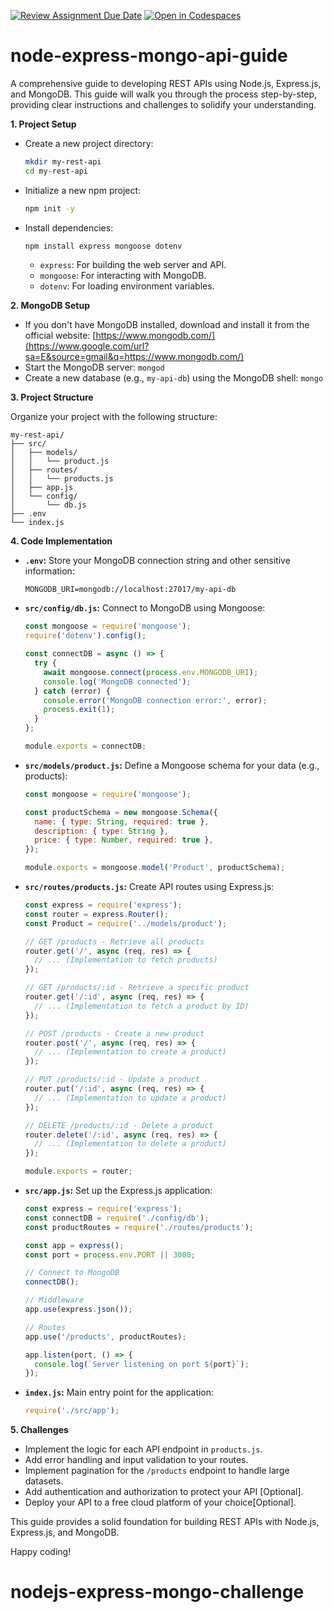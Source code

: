 [![Review Assignment Due Date](https://classroom.github.com/assets/deadline-readme-button-22041afd0340ce965d47ae6ef1cefeee28c7c493a6346c4f15d667ab976d596c.svg)](https://classroom.github.com/a/FXVIzwQ3)
[![Open in Codespaces](https://classroom.github.com/assets/launch-codespace-2972f46106e565e64193e422d61a12cf1da4916b45550586e14ef0a7c637dd04.svg)](https://classroom.github.com/open-in-codespaces?assignment_repo_id=17128988)
# node-express-mongo-api-guide

A comprehensive guide to developing REST APIs using Node.js, Express.js, and MongoDB. This guide will walk you through the process step-by-step, providing clear instructions and challenges to solidify your understanding.

**1. Project Setup**

  * Create a new project directory:
    ```bash
    mkdir my-rest-api
    cd my-rest-api
    ```
  * Initialize a new npm project:
    ```bash
    npm init -y
    ```
  * Install dependencies:
    ```bash
    npm install express mongoose dotenv
    ```
      * `express`: For building the web server and API.
      * `mongoose`: For interacting with MongoDB.
      * `dotenv`: For loading environment variables.

**2. MongoDB Setup**

  * If you don't have MongoDB installed, download and install it from the official website: [https://www.mongodb.com/](https://www.google.com/url?sa=E&source=gmail&q=https://www.mongodb.com/)
  * Start the MongoDB server: `mongod`
  * Create a new database (e.g., `my-api-db`) using the MongoDB shell: `mongo`

**3. Project Structure**

Organize your project with the following structure:

```
my-rest-api/
├── src/
│   ├── models/
│   │   └── product.js
│   ├── routes/
│   │   └── products.js
│   ├── app.js
│   └── config/
│       └── db.js
├── .env
└── index.js

```

**4. Code Implementation**

  * **`.env`:** Store your MongoDB connection string and other sensitive information:
    ```
    MONGODB_URI=mongodb://localhost:27017/my-api-db
    ```
  * **`src/config/db.js`:** Connect to MongoDB using Mongoose:
    ```javascript
    const mongoose = require('mongoose');
    require('dotenv').config();

    const connectDB = async () => {
      try {
        await mongoose.connect(process.env.MONGODB_URI);
        console.log('MongoDB connected');
      } catch (error) {
        console.error('MongoDB connection error:', error);
        process.exit(1);
      }
    };

    module.exports = connectDB;
    ```
  * **`src/models/product.js`:** Define a Mongoose schema for your data (e.g., products):
    ```javascript
    const mongoose = require('mongoose');

    const productSchema = new mongoose.Schema({
      name: { type: String, required: true },
      description: { type: String },
      price: { type: Number, required: true },
    });

    module.exports = mongoose.model('Product', productSchema);
    ```
  * **`src/routes/products.js`:** Create API routes using Express.js:
    ```javascript
    const express = require('express');
    const router = express.Router();
    const Product = require('../models/product');

    // GET /products - Retrieve all products
    router.get('/', async (req, res) => {
      // ... (Implementation to fetch products)
    });

    // GET /products/:id - Retrieve a specific product
    router.get('/:id', async (req, res) => {
      // ... (Implementation to fetch a product by ID)
    });

    // POST /products - Create a new product
    router.post('/', async (req, res) => {
      // ... (Implementation to create a product)
    });

    // PUT /products/:id - Update a product
    router.put('/:id', async (req, res) => {
      // ... (Implementation to update a product)
    });

    // DELETE /products/:id - Delete a product
    router.delete('/:id', async (req, res) => {
      // ... (Implementation to delete a product)
    });

    module.exports = router;
    ```
  * **`src/app.js`:** Set up the Express.js application:
    ```javascript
    const express = require('express');
    const connectDB = require('./config/db');
    const productRoutes = require('./routes/products');

    const app = express();
    const port = process.env.PORT || 3000;

    // Connect to MongoDB
    connectDB();

    // Middleware
    app.use(express.json());

    // Routes
    app.use('/products', productRoutes);

    app.listen(port, () => {
      console.log(`Server listening on port ${port}`);
    });
    ```
  * **`index.js`:** Main entry point for the application:
    ```javascript
    require('./src/app');
    ```

**5. Challenges**

  * Implement the logic for each API endpoint in `products.js`.
  * Add error handling and input validation to your routes.
  * Implement pagination for the `/products` endpoint to handle large datasets.
  * Add authentication and authorization to protect your API [Optional].
  * Deploy your API to a free cloud platform of your choice[Optional].

This guide provides a solid foundation for building REST APIs with Node.js, Express.js, and MongoDB. 

Happy coding\!
# nodejs-express-mongo-challenge
